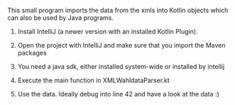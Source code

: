 This small program imports the data from the xmls into Kotlin objects which can also be used by Java programs.

1. Install IntelliJ (a newer version with an installed Kotlin Plugin). 
2. Open the project with IntelliJ and make sure that you import the Maven packages
3. You need a java sdk, either installed system-wide or installed by intellij

4. Execute the main function in XMLWahldataParser.kt

5. Use the data. Ideally debug into line 42 and have a look at the data :)